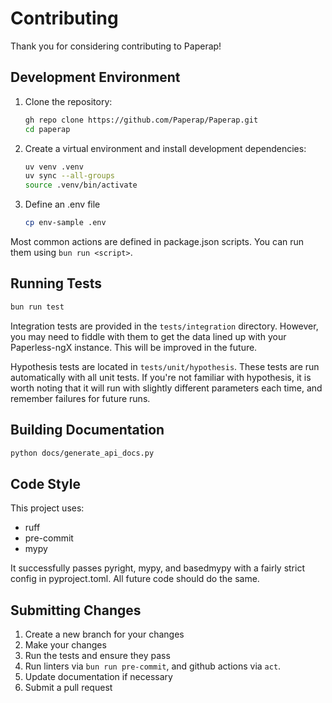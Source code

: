 # Contributing

Thank you for considering contributing to Paperap!

## Development Environment

1. Clone the repository:
   ```bash
   gh repo clone https://github.com/Paperap/Paperap.git
   cd paperap
   ```

2. Create a virtual environment and install development dependencies:
   ```bash
   uv venv .venv
   uv sync --all-groups
   source .venv/bin/activate
   ```

3. Define an .env file
   ```bash
   cp env-sample .env
   ```

Most common actions are defined in package.json scripts. You can run them using `bun run <script>`.

## Running Tests

```bash
bun run test
```

Integration tests are provided in the `tests/integration` directory. However, you may need to fiddle with them to get the data lined up with your Paperless-ngX instance. This will be improved in the future.

Hypothesis tests are located in `tests/unit/hypothesis`. These tests are run automatically with all unit tests. If you're not familiar with hypothesis, it is worth noting that it will run with slightly different parameters each time, and remember failures for future runs.

## Building Documentation

```bash
python docs/generate_api_docs.py
```

## Code Style

This project uses:
- ruff
- pre-commit
- mypy

It successfully passes pyright, mypy, and basedmypy with a fairly strict config in pyproject.toml. All future code should do the same.

## Submitting Changes

1. Create a new branch for your changes
2. Make your changes
3. Run the tests and ensure they pass
4. Run linters via `bun run pre-commit`, and github actions via `act`.
5. Update documentation if necessary
6. Submit a pull request
